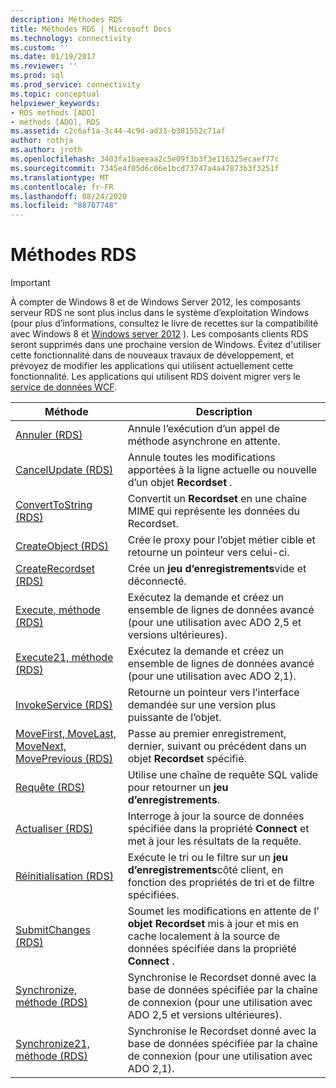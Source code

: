 ```yaml
---
description: Méthodes RDS
title: Méthodes RDS | Microsoft Docs
ms.technology: connectivity
ms.custom: ''
ms.date: 01/19/2017
ms.reviewer: ''
ms.prod: sql
ms.prod_service: connectivity
ms.topic: conceptual
helpviewer_keywords:
- RDS methods [ADO]
- methods [ADO], RDS
ms.assetid: c2c6af1a-3c44-4c9d-ad33-b381552c71af
author: rothja
ms.author: jroth
ms.openlocfilehash: 3403fa1baeeaa2c5e09f3b3f3e116325ecaef77c
ms.sourcegitcommit: 7345e4f05d6c06e1bcd73747a4a47873b3f3251f
ms.translationtype: MT
ms.contentlocale: fr-FR
ms.lasthandoff: 08/24/2020
ms.locfileid: "88767748"
---
```

# <a name="rds-methods"></a>Méthodes RDS
> [!IMPORTANT]
>  À compter de Windows 8 et de Windows Server 2012, les composants serveur RDS ne sont plus inclus dans le système d’exploitation Windows (pour plus d’informations, consultez le livre de recettes sur la compatibilité avec Windows 8 et [Windows server 2012](https://www.microsoft.com/download/details.aspx?id=27416) ). Les composants clients RDS seront supprimés dans une prochaine version de Windows. Évitez d'utiliser cette fonctionnalité dans de nouveaux travaux de développement, et prévoyez de modifier les applications qui utilisent actuellement cette fonctionnalité. Les applications qui utilisent RDS doivent migrer vers le [service de données WCF](https://go.microsoft.com/fwlink/?LinkId=199565).  
  
|Méthode|Description|  
|-|-|  
|[Annuler (RDS)](./cancel-method-rds.md)|Annule l’exécution d’un appel de méthode asynchrone en attente.|  
|[CancelUpdate (RDS)](./cancelupdate-method-rds.md)|Annule toutes les modifications apportées à la ligne actuelle ou nouvelle d’un objet **Recordset** .|  
|[ConvertToString (RDS)](./converttostring-method-rds.md)|Convertit un **Recordset** en une chaîne MIME qui représente les données du Recordset.|  
|[CreateObject (RDS)](./createobject-method-rds.md)|Crée le proxy pour l’objet métier cible et retourne un pointeur vers celui-ci.|  
|[CreateRecordset (RDS)](./createrecordset-method-rds.md)|Crée un **jeu d’enregistrements**vide et déconnecté.|  
|[Execute, méthode (RDS)](./execute-method-rds.md)|Exécutez la demande et créez un ensemble de lignes de données avancé (pour une utilisation avec ADO 2,5 et versions ultérieures).|  
|[Execute21, méthode (RDS)](./execute21-method-rds.md)|Exécutez la demande et créez un ensemble de lignes de données avancé (pour une utilisation avec ADO 2,1).|  
|[InvokeService (RDS)](./invokeservice-rds.md)|Retourne un pointeur vers l’interface demandée sur une version plus puissante de l’objet.|  
|[MoveFirst, MoveLast, MoveNext, MovePrevious (RDS)](./movefirst-movelast-movenext-and-moveprevious-methods-rds.md)|Passe au premier enregistrement, dernier, suivant ou précédent dans un objet **Recordset** spécifié.|  
|[Requête (RDS)](./query-method-rds.md)|Utilise une chaîne de requête SQL valide pour retourner un **jeu d’enregistrements**.|  
|[Actualiser (RDS)](./refresh-method-rds.md)|Interroge à jour la source de données spécifiée dans la propriété **Connect** et met à jour les résultats de la requête.|  
|[Réinitialisation (RDS)](./reset-method-rds.md)|Exécute le tri ou le filtre sur un **jeu d’enregistrements**côté client, en fonction des propriétés de tri et de filtre spécifiées.|  
|[SubmitChanges (RDS)](./submitchanges-method-rds.md)|Soumet les modifications en attente de l' **objet Recordset** mis à jour et mis en cache localement à la source de données spécifiée dans la propriété **Connect** .|  
|[Synchronize, méthode (RDS)](./synchronize-method-rds.md)|Synchronise le Recordset donné avec la base de données spécifiée par la chaîne de connexion (pour une utilisation avec ADO 2,5 et versions ultérieures).|  
|[Synchronize21, méthode (RDS)](./synchronize21-method-rds.md)|Synchronise le Recordset donné avec la base de données spécifiée par la chaîne de connexion (pour une utilisation avec ADO 2,1).|